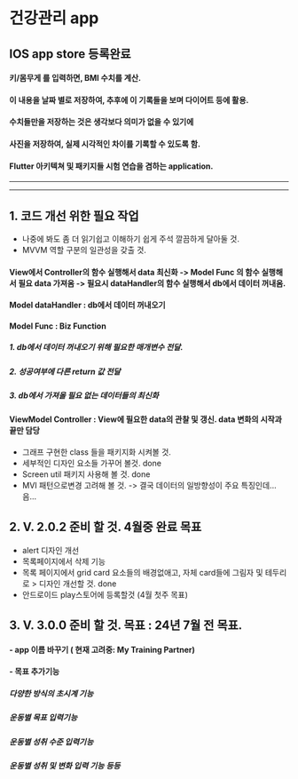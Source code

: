# 건강관리 app
## IOS app store 등록완료 


#### 키/몸무게 를 입력하면, BMI 수치를 계산.
#### 이 내용을 날짜 별로 저장하여, 추후에 이 기록들을 보며 다이어트 등에 활용.

#### 수치들만을 저장하는 것은 생각보다 의미가 없을 수 있기에

#### 사진을 저장하여, 실제 시각적인 차이를 기록할 수 있도록 함.

#### Flutter 아키텍쳐 및 패키지들 시험 연습을 겸하는 application. 

---
---

## 1. 코드 개선 위한 필요 작업
- 나중에 봐도 좀 더 읽기쉽고 이해하기 쉽게 주석 깔끔하게 달아둘 것.
- MVVM 역할 구분의 일관성을 갖출 것.
#### View에서 Controller의 함수 실행해서 data 최신화 -> Model Func 의 함수 실행해서 필요 data 가져옴 -> 필요시 dataHandler의 함수 실행해서 db에서 데이터 꺼내옴.
#### Model dataHandler : db에서 데이터 꺼내오기
#### Model Func : Biz Function
##### 1. db에서 데이터 꺼내오기 위해 필요한 매개변수 전달.
##### 2. 성공여부에 다른 return 값 전달
##### 3. db에서 가져올 필요 없는 데이터들의 최신화
#### ViewModel Controller : View에 필요한 data의 관찰 및 갱신. data 변화의 시작과 끝만 담당

- 그래프 구현한 class 들을 패키지화 시켜볼 것. 
- 세부적인 디자인 요소들 가꾸어 볼것. done
- Screen util 패키지 사용해 볼 것.  done
- MVI 패턴으로변경 고려해 볼 것. -> 결국 데이터의 일방향성이 주요 특징인데...음...

## 2. V. 2.0.2 준비 할 것.  4월중 완료 목표
- alert 디자인 개선
- 목록페이지에서 삭제 기능
- 목록 페이지에서 grid card 요소들의 배경없애고, 자체 card들에 그림자 및 테두리로 >
디자인 개선할 것. done
- 안드로이드 play스토어에 등록할것 (4월 첫주 목표)

## 3. V. 3.0.0 준비 할 것. 목표 : 24년 7월 전 목표.
#### - app 이름 바꾸기  ( 현재 고려중: My Training Partner)
#### - 목표 추가기능
 ##### 다양한 방식의 초시계 기능
 ##### 운동별 목표 입력기능
 ##### 운동별 성취 수준 입력기능
 ##### 운동별 성취 및 변화 입력 기능 등등
